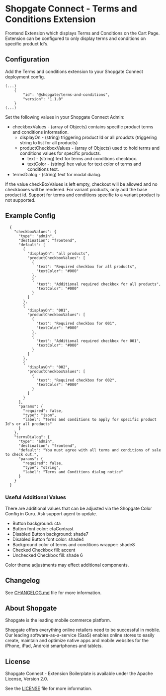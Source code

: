 # Shopgate Connect - Terms and Conditions Extension

Frontend Extension which displays Terms and Conditions on the Cart Page. Extension can be configured to only display terms and conditions on specific product Id's.

## Configuration
Add the Terms and conditions extension to your Shopgate Connect deployment config. 

```
(...)
    {
        "id": "@shopgate/terms-and-conditions",
        "version": "1.1.0"
    }
(...)
```

Set the following values in your Shopgate Connect Admin:
* checkboxValues - (array of Objects) contains specific product terms and conditions information.
    * displayOn - (string) triggering product Id or all proudcts (triggering string to list for all products)
    * productCheckboxValues - (array of Objects) used to hold terms and conditions values for specific products.
        * text - (string) text for terms and conditions checkbox.
        * textColor - (string) hex value for text color of terms and conditions text.
* termsDialog - (string) text for modal dialog.

If the value checkBoxValues is left empty, checkout will be allowed and no checkboxes will be rendered. For variant products, only add the base product id. Support for terms and conditions specific to a variant product is not supported.

## Example Config
```
  {
    "checkboxValues": {
      "type": "admin",
      "destination": "frontend",
      "default": [
        {
          "displayOn": "all products",
          "productCheckboxValues": [
            {
              "text": "Required checkbox for all products",
              "textColor": "#000"
            },
            {
              "text": "Additional required checkbox for all products",
              "textColor": "#000"
            }
          ]
        },
        {
          "displayOn": "001",
          "productCheckboxValues": [
            {
              "text": "Required checkbox for 001",
              "textColor": "#000"
            },
            {
              "text": "Additional required checkbox for 001",
              "textColor": "#000"
            }
          ]
        },
        {
          "displayOn": "002",
          "productCheckboxValues": [
            {
              "text": "Required checkbox for 002",
              "textColor": "#000"
            }
          ]
        }
      ],
      "params": {
        "required": false,
        "type": "json",
        "label": "Terms and conditions to apply for specific product Id's or all products"
      }
    },
    "termsDialog": {
      "type": "admin",
      "destination": "frontend",
      "default": "You must agree with all terms and conditions of sale to check out.",
      "params": {
        "required": false,
        "type": "string",
        "label": "Terms and Conditions dialog notice"
      }
    }
  }
```
 
### Useful Additional Values
There are additional values that can be adjusted via the Shopgate Color Config in Guru. Ask support agent to update.

* Button background: cta
* Button font color: ctaContrast
* Disabled Button background: shade7
* Disabled Button font color: shade4
* Background color of terms and conditions wrapper: shade8
* Checked Checkbox fill: accent
* Unchecked Checkbox fill: shade 6

Color theme adjustments may effect additional components.

## Changelog

See [CHANGELOG.md](CHANGELOG.md) file for more information.

## About Shopgate

Shopgate is the leading mobile commerce platform.

Shopgate offers everything online retailers need to be successful in mobile. Our leading
software-as-a-service (SaaS) enables online stores to easily create, maintain and optimize native
apps and mobile websites for the iPhone, iPad, Android smartphones and tablets.

## License

Shopgate Connect - Extension Boilerplate is available under the Apache License, Version 2.0.

See the [LICENSE](./LICENSE) file for more information.

